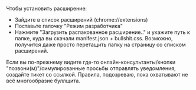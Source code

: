 Чтобы установить расширение:
- Зайдите в список расширений (chrome://extensions)
- Поставьте галочку "Режим разработчика"
- Нажмите "Загрузить распакованное расширение.." и укажите путь к папке, куда вы скачали manifest.json + bullshit.css. Возможно, получится даже просто перетащить папку на страницу со списком расширений.

Если вы по-прежнему видите где-то онлайн-консультанты/кнопки "позвони(м)"/симулированные просьбы отправлять уведомления, создайте тикет со ссылкой. Правила, подозреваю, пока охватывают не всё многообразие буллщита.

